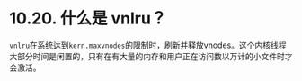 # 10.20. 什么是 vnlru？

`vnlru`在系统达到`kern.maxvnodes`的限制时，刷新并释放vnodes。这个内核线程大部分时间是闲置的，只有在有大量的内存和用户正在访问数以万计的小文件时才会激活。
